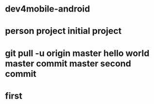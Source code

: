 dev4mobile-android
=
person project
initial project
======================
git pull -u origin master
hello world
master commit
master second commit
=======================
first
=======================
